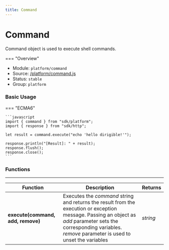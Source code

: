 ```yaml
---
title: Command
---
```


Command
===

Command object is used to execute shell commands.

=== "Overview"
- Module: `platform/command`
- Source: [/platform/command.js]([https://github.com/dirigiblelabs/api-core/blob/master/core/v4/exec.js](https://github.com/eclipse/dirigible/blob/master/components/api-platform/src/main/resources/META-INF/dirigible/platform/command.js))
- Status: `stable`
- Group: `platform`

### Basic Usage

=== "ECMA6"

    ```javascript
    import { command } from "sdk/platform";
    import { response } from "sdk/http";

    let result = command.execute("echo 'hello dirigible!'");

    response.println("[Result]: " + result);
    response.flush();
    response.close();
    ```

<!-- === "CommonJS"

    ```javascript
    const command = require('platform/command');
    const response = require('http/response');

    let result = command.execute("echo 'hello dirigible!'");

    response.println("[Result]: " + result);
    response.flush();
    response.close();
    ``` -->

### Functions

---

Function     | Description | Returns
------------ | ----------- | --------
**execute(command, add, remove)**   | Executes the *command* string and returns the result from the execution or exception message. Passing an object as *add* parameter sets the corresponding variables. *remove* parameter is used to unset the variables  | *string*
